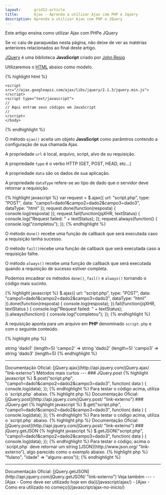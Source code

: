 ```yaml
---
layout:      grid12-article
title:       Ajax - Aprenda a utilizar Ajax com PHP e Jquery
description: Aprenda a utilizar Ajax com PHP e JQuery
---
```


Este artigo ensina como utilizar Ajax com PHPe JQuery

Se vc caiu de paraquedas nesta página, não deixe de ver as matérias anteriores relacionados ao final deste artigo.

[JQuery](http://jquery.com/ "link-externo") é uma biblioteca __JavaScript__ criado por [John Resig](http://jquery.com/ "link-externo")

Utilizaremos o [HTML](/html-css/) abaixo como modelo.

{% highlight html %}
<!DOCTYPE html>
<html lang="pt-br">
    <head>
        <title>Ajax com PHP</title>
        <meta charset="utf-8">
    </head>
    <body>

    <script src="//ajax.googleapis.com/ajax/libs/jquery/2.1.3/jquery.min.js"></script>
    <script type="text/javascript">
    //
    // Aqui entram seus códigos em JavaScript
    //
    </script>
    </body>
</html>
{% endhighlight %}


O método `ajax()` aceita um objeto __JavaScript__ como parâmtros contendo a configuração de sua chamada Ajax.

A propriedade `url` é local, arquivo, script, alvo de su requisição.

A propriedade `type` é o verbo HTTP (GET, POST, HEAD, etc...)

A propriedade `data` são os dados de sua aplicação.

A propriedade `dataType` refere-se ao tipo de dado que o servidor deve retornar a requisição.

{% highlight javascript %}
var request = $.ajax({
    url: "script.php",
    type: "POST",
    data: "campo1=dado1&campo2=dado2&campo3=dado3",
    dataType: "html"
});
request.done(function(resposta) {
    console.log(resposta)
});
request.fail(function(jqXHR, textStatus) {
    console.log("Request failed: " + textStatus);
});
request.always(function() {
    console.log("completou");
});
{% endhighlight %}

O método `done()` recebe uma função de callback que será executada caso a requisição tenha sucesso.

O método `fail()`recebe uma função de callback que será executada caso a requisição falhe.

O método `always()` recebe uma função de callback que será executada quando a requisição de sucesso estiver completa.

Podemos encadear os métodos `done()`, `fail()` e `always()` tornando o código mais sucinto.

{% highlight javascript %}
$.ajax({
    url: "script.php",
    type: "POST",
    data: "campo1=dado1&campo2=dado2&campo3=dado3",
    dataType: "html"
}).done(function(resposta) {
    console.log(resposta);
}).fail(function(jqXHR, textStatus ) {
    console.log("Request failed: " + textStatus);
}).always(function() {
    console.log("completou");
});
{% endhighlight %}

A requisição aponta para um arquivo em __PHP__ denominado `script.php` e com o seguinte conteúdo.

{% highlight php %}
<?php
var_dump($_POST);
{% endhighlight %}

Os dados de resposta, em nosso exemplo, serão:

{% highlight html %}
array (size=3)
  'campo1' => string 'dado1' (length=5)
  'campo2' => string 'dado2' (length=5)
  'campo3' => string 'dado3' (length=5)
{% endhighlight %}


<hr>
Documentação Oficial: [jQuery.ajax](http://api.jquery.com/jQuery.ajax/ "link-externo")



Métodos mais curtos
---

### JQuery.post

{% highlight javascript %}
$.post("script.php", "campo1=dado1&campo2=dado2&campo3=dado3", function( data ) {
    console.log(data);
});
{% endhighlight %}
  
Para testar o código acima, utiliza o `script.php` abaixo.

{% highlight php %}
<?php
var_dump($_POST);
{% endhighlight %}  

<hr>
Documentação Oficial: [jQuery.post](http://api.jquery.com/jQuery.post/ "link-externo")


### JQuery.get

{% highlight javascript %}
$.get("script.php", "campo1=dado1&campo2=dado2&campo3=dado3", function( data ) {
    console.log(data);
});
{% endhighlight %}    
  
Para testar o código acima, utiliza o `script.php` abaixo.

{% highlight php %}
<?php
var_dump($_GET);
{% endhighlight %}  

<hr>
Documentação Oficial: [jQuery.post](http://api.jquery.com/jQuery.post/ "link-externo")

    
### jQuery.getJSON

{% highlight javascript %}
$.getJSON("script.php", "campo1=dado1&campo2=dado2&campo3=dado3", function( data ) {
    console.log(data);
});
{% endhighlight %}    

Para testar o código, acima o `script.php` deve retornar um string [JSON](http://www.json.org/ "link-externo"), algo 
parecido como o exemplo abaixo.

{% highlight php %}
<?php
echo json_encode(array("nome" => "fulano", "idade" => "alguns-anos"));
{% endhighlight %}

<hr>
Documentação Oficial: [jQuery.getJSON](http://api.jquery.com/jQuery.getJSON/ "link-externo")

    
    
Veja também
---

- [Ajax - Como deve ser utilizado hoje em dia](/javascript/ajax/)
- [Ajax - Como era utilizado no começo](/javascript/ajax-no-inicio/)
